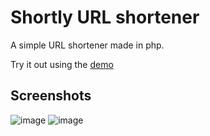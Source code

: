 # Shortly URL shortener
A simple URL shortener made in php.

Try it out using the [demo](https://shortly.x10.mx/)

## Screenshots
![image](https://github.com/user-attachments/assets/1fdba2cf-1155-48ca-9623-cdc9df5a0615)
![image](https://github.com/user-attachments/assets/8448a75f-9703-4c17-b480-efd4c2f55cd3)
